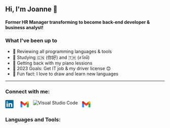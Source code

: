 ## Hi, I'm Joanne 👋

#### Former HR Manager transforming to become back-end developer & business analyst!

### What I've been up to

- 🤖 Reviewing all programming languages & tools
- 🔮 Studying 🇨🇳 (你好) and 🇹🇭 (สวัสดี)
- ️🎹 Getting back with my piano lessions
- ️🥊 2023 Goals: Get IT job & my driver license 😊
- 🎃 Fun fact: I love to draw and learn new languages

---

### Connect with me:
<img alt="LinkedIn" src="./elements/linkedin-icon-2.svg" width="26px" style="padding-right:10px;"/>
&nbsp;
<a href="mailto:joannersq@gmail.com"><img alt="Gmail" src="./elements/official-gmail-icon-2020.svg" width="26px" style="padding-right:10px;"/></a>

<img align="top" alt="Visual Studio Code" width="26px" src="https://cdn.jsdelivr.net/gh/devicons/devicon/icons/vscode/vscode-original.svg" style="padding-right:10px;" />
<a href="mailto:joannersq@gmail.com"><img alt="Gmail" src="./elements/official-gmail-icon-2020.svg" width="26px" style="padding-right:10px;"/></a>

### Languages and Tools:
